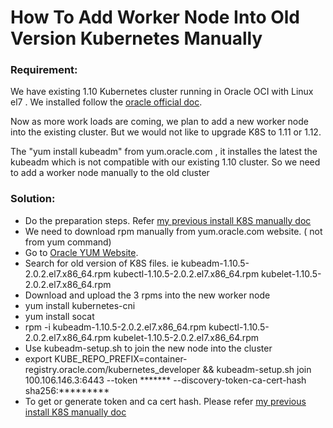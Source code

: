 # How To Add Worker Node Into Old Version Kubernetes Manually
### Requirement:
 We have existing 1.10 Kubernetes cluster running  in Oracle OCI with Linux el7 . We installed follow the [oracle official doc](https://docs.oracle.com/cd/E52668_01/E88884/html/kubernetes_install_overview.html).
 
 Now as more work loads are coming, we plan to add a new worker node into the existing cluster. But we would not like to upgrade K8S to 1.11 or 1.12.  

 The "yum install kubeadm"  from  yum.oracle.com , it installes the latest the kubeadm which is not compatible with our existing 1.10 cluster.  So we need to add a worker node manually to the old cluster



### Solution:
* Do the preparation steps. Refer [my previous install K8S manually doc](https://github.com/HenryXie1/How-To-Manually-Install-Kubernetes-for-Oracle-Linux-in-Oracle-OCI#preparationall-kubernetes-nodes)
* We need to download rpm manually from yum.oracle.com website. ( not from yum command)
 * Go to [Oracle YUM Website](https://yum.oracle.com/repo/OracleLinux/OL7/developer/x86_64/index.html).
 * Search for old version of K8S files. ie  kubeadm-1.10.5-2.0.2.el7.x86_64.rpm   kubectl-1.10.5-2.0.2.el7.x86_64.rpm  kubelet-1.10.5-2.0.2.el7.x86_64.rpm
 * Download and upload the 3 rpms into the new worker node
 * yum install kubernetes-cni
 * yum install socat
 * rpm -i kubeadm-1.10.5-2.0.2.el7.x86_64.rpm   kubectl-1.10.5-2.0.2.el7.x86_64.rpm  kubelet-1.10.5-2.0.2.el7.x86_64.rpm
* Use kubeadm-setup.sh to join the new node into the cluster
 * export KUBE_REPO_PREFIX=container-registry.oracle.com/kubernetes_developer && kubeadm-setup.sh join 100.106.146.3:6443 --token ******* --discovery-token-ca-cert-hash sha256:*********
 * To get or generate token and ca cert hash. Please refer [my previous install K8S manually doc](https://github.com/HenryXie1/How-To-Manually-Install-Kubernetes-for-Oracle-Linux-in-Oracle-OCI/blob/master/README.md#setting-worker-node) 
